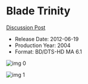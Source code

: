 # Blade Trinity

[Discussion Post](https://www.avsforum.com/threads/bass-eq-for-filtered-movies.2995212/post-57304566)

* Release Date: 2012-06-19
* Production Year: 2004
* Format: BD/DTS-HD MA 6.1

![img 0](https://i.imgur.com/ZryWWrN.jpg)

![img 1](https://i.imgur.com/1hgtr91.jpg)

